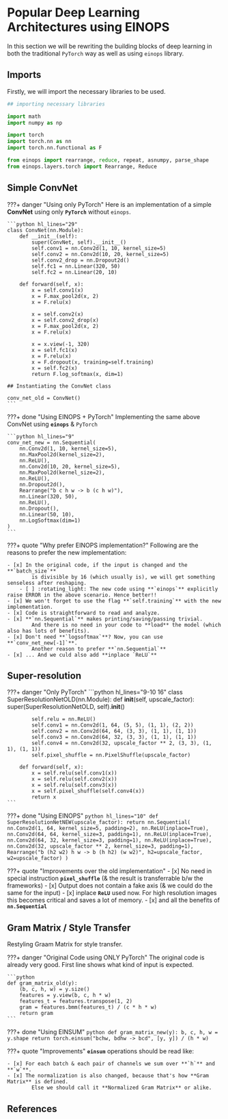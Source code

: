 # Popular Deep Learning Architectures using EINOPS

In this section we will be rewriting the building blocks of deep learning
in both the traditional `PyTorch` way as well as using `einops` library.

## Imports

Firstly, we will import the necessary libraries to be used.

```python hl_lines="10-11"
## importing necessary libraries

import math
import numpy as np

import torch
import torch.nn as nn
import torch.nn.functional as F

from einops import rearrange, reduce, repeat, asnumpy, parse_shape
from einops.layers.torch import Rearrange, Reduce
```

## Simple ConvNet

???+ danger "Using only PyTorch"
    Here is an implementation of a simple **ConvNet** using only **`PyTorch`**
    without `einops`.

    ```python hl_lines="29"
    class ConvNet(nn.Module):
        def __init__(self):
            super(ConvNet, self).__init__()
            self.conv1 = nn.Conv2d(1, 10, kernel_size=5)
            self.conv2 = nn.Conv2d(10, 20, kernel_size=5)
            self.conv2_drop = nn.Dropout2d()
            self.fc1 = nn.Linear(320, 50)
            self.fc2 = nn.Linear(20, 10)
            
        def forward(self, x):
            x = self.conv1(x)
            x = F.max_pool2d(x, 2)
            x = F.relu(x)
            
            x = self.conv2(x)
            x = self.conv2_drop(x)
            x = F.max_pool2d(x, 2)
            x = F.relu(x)

            x = x.view(-1, 320)
            x = self.fc1(x)
            x = F.relu(x)
            x = F.dropout(x, training=self.training)
            x = self.fc2(x)
            return F.log_softmax(x, dim=1)
    
    ## Instantiating the ConvNet class
       
    conv_net_old = ConvNet()
    ```

???+ done "Using EINOPS + PyTorch"
    Implementing the same above ConvNet using **`einops`** & `PyTorch`
    
    ```python hl_lines="9"
    conv_net_new = nn.Sequential(
        nn.Conv2d(1, 10, kernel_size=5),
        nn.MaxPool2d(kernel_size=2),
        nn.ReLU(),
        nn.Conv2d(10, 20, kernel_size=5),
        nn.MaxPool2d(kernel_size=2),
        nn.ReLU(),
        nn.Dropout2d(),
        Rearrange("b c h w -> b (c h w)"),
        nn.Linear(320, 50),
        nn.ReLU(),
        nn.Dropout(),
        nn.Linear(50, 10),
        nn.LogSoftmax(dim=1)
    )
    ```

???+ quote "Why prefer EINOPS implementation?"
    Following are the reasons to prefer the new implementation:

    - [x] In the original code, if the input is changed and the **`batch_size`** 
            is divisible by 16 (which usually is), we will get something senseless after reshaping.
        - [ ] :rotating_light: The new code using **`einops`** explicitly raise ERROR in the above scenario. Hence better!!
    - [x] We won't forget to use the flag **`self.training`** with the new implementation.
    - [x] Code is straightforward to read and analyze.
    - [x] **`nn.Sequential`** makes printing/saving/passing trivial. 
            And there is no need in your code to **load** the model (which also has lots of benefits).
    - [x] Don't need **`logsoftmax`**? Now, you can use **`conv_net_new[-1]`**. 
            Another reason to prefer **`nn.Sequential`**
    - [x] ... And we culd also add **inplace `ReLU`**


## Super-resolution

???+ danger "Only PyTorch"
    ```python hl_lines="9-10 16"
    class SuperResolutionNetOLD(nn.Module):
        def __init__(self, upscale_factor):
            super(SuperResolutionNetOLD, self).__init__()
            
            self.relu = nn.ReLU()
            self.conv1 = nn.Conv2d(1, 64, (5, 5), (1, 1), (2, 2))
            self.conv2 = nn.Conv2d(64, 64, (3, 3), (1, 1), (1, 1))
            self.conv3 = nn.Conv2d(64, 32, (3, 3), (1, 1), (1, 1))
            self.conv4 = nn.Conv2d(32, upscale_factor ** 2, (3, 3), (1, 1), (1, 1))
            self.pixel_shuffle = nn.PixelShuffle(upscale_factor)
        
        def forward(self, x):
            x = self.relu(self.conv1(x))
            x = self.relu(self.conv2(x))
            x = self.relu(self.conv3(x))
            x = self.pixel_shuffle(self.conv4(x))
            return x
    ```

???+ done "Using EINOPS"
    ```python hl_lines="10"
    def SuperResolutionNetNEW(upscale_factor):
        return nn.Sequential(
            nn.Conv2d(1, 64, kernel_size=5, padding=2),
            nn.ReLU(inplace=True),
            nn.Conv2d(64, 64, kernel_size=3, padding=1),
            nn.ReLU(inplace=True),
            nn.Conv2d(64, 32, kernel_size=3, padding=1),
            nn.ReLU(inplace=True),
            nn.Conv2d(32, upscale_factor ** 2, kernel_size=3, padding=1),
            Rearrange("b (h2 w2) h w -> b (h h2) (w w2)", h2=upscale_factor, w2=upscale_factor)
        )
    ```

???+ quote "Improvements over the old implementation"
    - [x] No need in special instruction **`pixel_shuffle`** (& the result is transferrable b/w the frameworks)
    - [x] Output does not contain a fake axis (& we could do the same for the input)
    - [x] inplace **`ReLU`** used now. For high resolution images this becomes critical
            and saves a lot of memory.
    - [x] and all the benefits of **`nn.Sequential`**

## Gram Matrix / Style Transfer

Restyling Graam Matrix for style transfer.

???+ danger "Original Code using ONLY PyTorch"
    The original code is already very good. First line shows what kind of input is expected.
    
    ```python
    def gram_matrix_old(y):
        (b, c, h, w) = y.size()
        features = y.view(b, c, h * w)
        features_t = features.transpose(1, 2)
        gram = features.bmm(features_t) / (c * h * w)
        return gram
    ```

???+ done "Using EINSUM"
    ```python
    def gram_matrix_new(y):
        b, c, h, w = y.shape
        return torch.einsum("bchw, bdhw -> bcd", [y, y]) / (h * w)
    ```

???+ quote "Improvements"
    **`einsum`** operations should be read like:

    - [x] For each batch & each pair of channels we sum over **`h`** and **`w`**.
    - [x] The normalization is also changed, because that's how **Gram Matrix** is defined.
            Else we should call it **Normalized Gram Matrix** or alike.



## References

[^1]: http://einops.rocks/pytorch-examples.html
[^2]: https://github.com/arogozhnikov/einops

